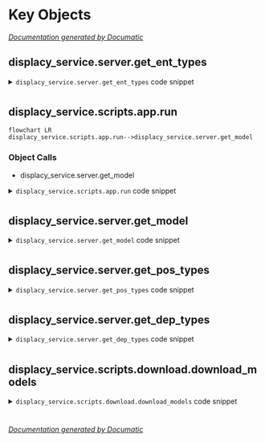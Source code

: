 # Key Objects

[_Documentation generated by Documatic_](https://www.documatic.com)

<!---Documatic-section-displacy_service.server.get_ent_types-start--->
## displacy_service.server.get_ent_types

<!---Documatic-section-get_ent_types-start--->
<!---Documatic-block-displacy_service.server.get_ent_types-start--->
<details>
	<summary><code>displacy_service.server.get_ent_types</code> code snippet</summary>

```python
def get_ent_types(model):
    labels = []
    for label_id in model.entity.moves.freqs[ENT_TYPE]:
        labels.append(model.vocab.strings[label_id])
    return labels
```
</details>
<!---Documatic-block-displacy_service.server.get_ent_types-end--->
<!---Documatic-section-get_ent_types-end--->

# #
<!---Documatic-section-displacy_service.server.get_ent_types-end--->

<!---Documatic-section-displacy_service.scripts.app.run-start--->
## displacy_service.scripts.app.run

<!---Documatic-section-run-start--->
```mermaid
flowchart LR
displacy_service.scripts.app.run-->displacy_service.server.get_model
```

### Object Calls

* displacy_service.server.get_model

<!---Documatic-block-displacy_service.scripts.app.run-start--->
<details>
	<summary><code>displacy_service.scripts.app.run</code> code snippet</summary>

```python
def run():
    for model in MODELS:
        print('Load model ', model)
        loaded_model = get_model(model)
        special_cases_str = os.getenv(f'{model}_special_cases', '')
        if special_cases_str:
            for special_case in special_cases_str.split(','):
                loaded_model.tokenizer.add_special_case(special_case, [{ORTH: special_case}])
    print('Loaded all models. Starting HTTP server.')
    httpd = simple_server.make_server('0.0.0.0', 8000, APP)
    httpd.serve_forever()
```
</details>
<!---Documatic-block-displacy_service.scripts.app.run-end--->
<!---Documatic-section-run-end--->

# #
<!---Documatic-section-displacy_service.scripts.app.run-end--->

<!---Documatic-section-displacy_service.server.get_model-start--->
## displacy_service.server.get_model

<!---Documatic-section-get_model-start--->
<!---Documatic-block-displacy_service.server.get_model-start--->
<details>
	<summary><code>displacy_service.server.get_model</code> code snippet</summary>

```python
def get_model(model_name):
    if model_name not in _models:
        _models[model_name] = spacy.load(model_name)
    return _models[model_name]
```
</details>
<!---Documatic-block-displacy_service.server.get_model-end--->
<!---Documatic-section-get_model-end--->

# #
<!---Documatic-section-displacy_service.server.get_model-end--->

<!---Documatic-section-displacy_service.server.get_pos_types-start--->
## displacy_service.server.get_pos_types

<!---Documatic-section-get_pos_types-start--->
<!---Documatic-block-displacy_service.server.get_pos_types-start--->
<details>
	<summary><code>displacy_service.server.get_pos_types</code> code snippet</summary>

```python
def get_pos_types(model):
    labels = []
    for label_id in model.tagger.moves.freqs[TAG]:
        labels.append(model.vocab.strings[label_id])
    return labels
```
</details>
<!---Documatic-block-displacy_service.server.get_pos_types-end--->
<!---Documatic-section-get_pos_types-end--->

# #
<!---Documatic-section-displacy_service.server.get_pos_types-end--->

<!---Documatic-section-displacy_service.server.get_dep_types-start--->
## displacy_service.server.get_dep_types

<!---Documatic-section-get_dep_types-start--->
<!---Documatic-block-displacy_service.server.get_dep_types-start--->
<details>
	<summary><code>displacy_service.server.get_dep_types</code> code snippet</summary>

```python
def get_dep_types(model):
    labels = []
    for label_id in model.parser.moves.freqs[DEP]:
        labels.append(model.vocab.strings[label_id])
    return labels
```
</details>
<!---Documatic-block-displacy_service.server.get_dep_types-end--->
<!---Documatic-section-get_dep_types-end--->

# #
<!---Documatic-section-displacy_service.server.get_dep_types-end--->

<!---Documatic-section-displacy_service.scripts.download.download_models-start--->
## displacy_service.scripts.download.download_models

<!---Documatic-section-download_models-start--->
<!---Documatic-block-displacy_service.scripts.download.download_models-start--->
<details>
	<summary><code>displacy_service.scripts.download.download_models</code> code snippet</summary>

```python
def download_models():
    languages = os.getenv('languages', 'en').split()
    for lang in languages:
        download(model=lang, direct=False)
    print('Updating frontend settings...')
    frontend_settings = json.load(open('frontend/_data.json'))
    frontend_settings['index']['languages'] = {l: l for l in languages}
    frontend_settings['index']['default_language'] = languages[0]
    json.dump(frontend_settings, open('frontend/_data.json', 'w'), sort_keys=True, indent=2)
    print('Done!')
```
</details>
<!---Documatic-block-displacy_service.scripts.download.download_models-end--->
<!---Documatic-section-download_models-end--->

# #
<!---Documatic-section-displacy_service.scripts.download.download_models-end--->

[_Documentation generated by Documatic_](https://www.documatic.com)
